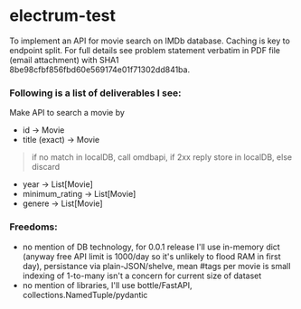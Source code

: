 # electrum-test

To implement an API for movie search on IMDb database. Caching is key to endpoint split. For full details see problem statement verbatim in PDF file (email attachment) with SHA1 8be98cfbf856fbd60e569174e01f71302dd841ba.

### Following is a list of deliverables I see:

Make API to search a movie by

 * id -> Movie
 * title (exact) -> Movie

  > if no match in localDB, call omdbapi, if 2xx reply store in localDB, else discard

 * year -> List[Movie]
 * minimum_rating -> List[Movie]
 * genere -> List[Movie]

### Freedoms:

 * no mention of DB technology, for 0.0.1 release I'll use in-memory dict (anyway free API limit is 1000/day so it's unlikely to flood RAM in first day), persistance via plain-JSON/shelve, mean #tags per movie is small indexing of 1-to-many isn't a concern for current size of dataset
 * no mention of libraries, I'll use bottle/FastAPI, collections.NamedTuple/pydantic
